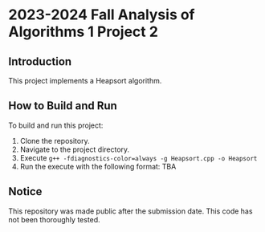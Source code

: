 # 2023-2024 Fall Analysis of Algorithms 1 Project 2

## Introduction

This project implements a Heapsort algorithm.

## How to Build and Run

To build and run this project:
1. Clone the repository.
2. Navigate to the project directory.
3. Execute `g++ -fdiagnostics-color=always -g Heapsort.cpp -o Heapsort`
4. Run the execute with the following format: TBA

## Notice

This repository was made public after the submission date.
This code has not been thoroughly tested.
